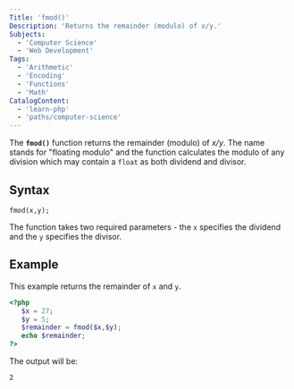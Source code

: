 ```yaml
---
Title: 'fmod()'
Description: 'Returns the remainder (modulo) of x/y.'
Subjects:
  - 'Computer Science'
  - 'Web Development'
Tags:
  - 'Arithmetic'
  - 'Encoding'
  - 'Functions'
  - 'Math'
CatalogContent:
  - 'learn-php'
  - 'paths/computer-science'
---
```


The **`fmod()`** function returns the remainder (modulo) of _x/y_. The name stands for "floating modulo" and the function calculates the modulo of any division which may contain a `float` as both dividend and divisor.

## Syntax

```pseudo
fmod(x,y);
```

The function takes two required parameters - the `x` specifies the dividend and the `y` specifies the divisor.

## Example

This example returns the remainder of `x` and `y`.

```php
<?php
   $x = 27;
   $y = 5;
   $remainder = fmod($x,$y);
   echo $remainder;
?>
```

The output will be:

```shell
2
```
